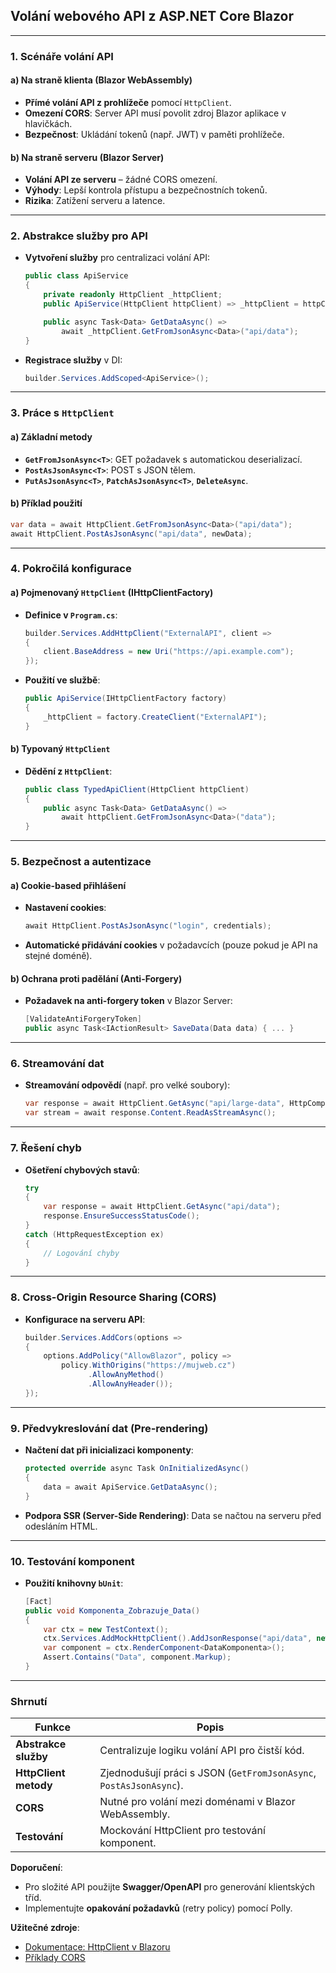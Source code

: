 
## **Volání webového API z ASP.NET Core Blazor**  

---

### **1. Scénáře volání API**  

#### **a) Na straně klienta (Blazor WebAssembly)**  

- **Přímé volání API z prohlížeče** pomocí `HttpClient`.  
- **Omezení CORS**: Server API musí povolit zdroj Blazor aplikace v hlavičkách.  
- **Bezpečnost**: Ukládání tokenů (např. JWT) v paměti prohlížeče.  

#### **b) Na straně serveru (Blazor Server)**  

- **Volání API ze serveru** – žádné CORS omezení.  
- **Výhody**: Lepší kontrola přístupu a bezpečnostních tokenů.  
- **Rizika**: Zatížení serveru a latence.  

---

### **2. Abstrakce služby pro API**  

- **Vytvoření služby** pro centralizaci volání API:  
  ```csharp  
  public class ApiService  
  {  
      private readonly HttpClient _httpClient;  
      public ApiService(HttpClient httpClient) => _httpClient = httpClient;  

      public async Task<Data> GetDataAsync() =>  
          await _httpClient.GetFromJsonAsync<Data>("api/data");  
  }  
  ```  
- **Registrace služby** v DI:  
  ```csharp  
  builder.Services.AddScoped<ApiService>();  
  ```  

---

### **3. Práce s `HttpClient`**  

#### **a) Základní metody**  

- **`GetFromJsonAsync<T>`**: GET požadavek s automatickou deserializací.  
- **`PostAsJsonAsync<T>`**: POST s JSON tělem.  
- **`PutAsJsonAsync<T>`**, **`PatchAsJsonAsync<T>`**, **`DeleteAsync`**.  

#### **b) Příklad použití**  

```csharp  
var data = await HttpClient.GetFromJsonAsync<Data>("api/data");  
await HttpClient.PostAsJsonAsync("api/data", newData);  
```  

---

### **4. Pokročilá konfigurace**  

#### **a) Pojmenovaný `HttpClient` (IHttpClientFactory)**  

- **Definice v `Program.cs`**:  
  ```csharp  
  builder.Services.AddHttpClient("ExternalAPI", client =>  
  {  
      client.BaseAddress = new Uri("https://api.example.com");  
  });  
  ```  
- **Použití ve službě**:  
  ```csharp  
  public ApiService(IHttpClientFactory factory)  
  {  
      _httpClient = factory.CreateClient("ExternalAPI");  
  }  
  ```  

#### **b) Typovaný `HttpClient`**  

- **Dědění z `HttpClient`**:  
  ```csharp  
  public class TypedApiClient(HttpClient httpClient)  
  {  
      public async Task<Data> GetDataAsync() =>  
          await httpClient.GetFromJsonAsync<Data>("data");  
  }  
  ```  

---

### **5. Bezpečnost a autentizace**  

#### **a) Cookie-based přihlášení**  

- **Nastavení cookies**:  
  ```csharp  
  await HttpClient.PostAsJsonAsync("login", credentials);  
  ```  
- **Automatické přidávání cookies** v požadavcích (pouze pokud je API na stejné doméně).  

#### **b) Ochrana proti padělání (Anti-Forgery)**  

- **Požadavek na anti-forgery token** v Blazor Server:  
  ```csharp  
  [ValidateAntiForgeryToken]  
  public async Task<IActionResult> SaveData(Data data) { ... }  
  ```  

---

### **6. Streamování dat**  

- **Streamování odpovědí** (např. pro velké soubory):  
  ```csharp  
  var response = await HttpClient.GetAsync("api/large-data", HttpCompletionOption.ResponseHeadersRead);  
  var stream = await response.Content.ReadAsStreamAsync();  
  ```  

---

### **7. Řešení chyb**  

- **Ošetření chybových stavů**:  
  ```csharp  
  try  
  {  
      var response = await HttpClient.GetAsync("api/data");  
      response.EnsureSuccessStatusCode();  
  }  
  catch (HttpRequestException ex)  
  {  
      // Logování chyby  
  }  
  ```  

---

### **8. Cross-Origin Resource Sharing (CORS)**

- **Konfigurace na serveru API**:  
  ```csharp  
  builder.Services.AddCors(options =>  
  {  
      options.AddPolicy("AllowBlazor", policy =>  
          policy.WithOrigins("https://mujweb.cz")  
                .AllowAnyMethod()  
                .AllowAnyHeader());  
  });  
  ```  

---

### **9. Předvykreslování dat (Pre-rendering)**  

- **Načtení dat při inicializaci komponenty**:  
  ```csharp  
  protected override async Task OnInitializedAsync()  
  {  
      data = await ApiService.GetDataAsync();  
  }  
  ```  
- **Podpora SSR (Server-Side Rendering)**: Data se načtou na serveru před odesláním HTML.  

---

### **10. Testování komponent**  

- **Použití knihovny `bUnit`**:  
  ```csharp  
  [Fact]  
  public void Komponenta_Zobrazuje_Data()  
  {  
      var ctx = new TestContext();  
      ctx.Services.AddMockHttpClient().AddJsonResponse("api/data", new Data());  
      var component = ctx.RenderComponent<DataKomponenta>();  
      Assert.Contains("Data", component.Markup);  
  }  
  ```  

---

### **Shrnutí**  

| **Funkce**               | **Popis**                                                                 |  
|--------------------------|---------------------------------------------------------------------------|  
| **Abstrakce služby**     | Centralizuje logiku volání API pro čistší kód.                            |  
| **HttpClient metody**    | Zjednodušují práci s JSON (`GetFromJsonAsync`, `PostAsJsonAsync`).        |  
| **CORS**                 | Nutné pro volání mezi doménami v Blazor WebAssembly.                      |  
| **Testování**            | Mockování HttpClient pro testování komponent.                             |  

**Doporučení**:  
- Pro složité API použijte **Swagger/OpenAPI** pro generování klientských tříd.  
- Implementujte **opakování požadavků** (retry policy) pomocí Polly.  

**Užitečné zdroje**:  
- [Dokumentace: HttpClient v Blazoru](https://learn.microsoft.com/cs-cz/aspnet/core/blazor/call-web-api)  
- [Příklady CORS](https://learn.microsoft.com/cs-cz/aspnet/core/security/cors)
